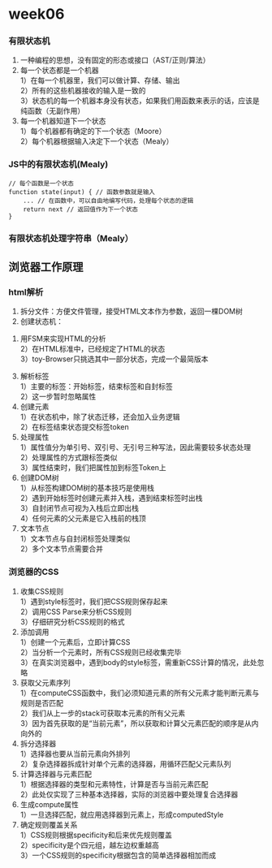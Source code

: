 # week06
### 有限状态机
1. 一种编程的思想，没有固定的形态或接口（AST/正则/算法）
2. 每一个状态都是一个机器<br>
  1）在每一个机器里，我们可以做计算、存储、输出<br>
  2）所有的这些机器接收的输入是一致的<br>
  3）状态机的每一个机器本身没有状态，如果我们用函数来表示的话，应该是纯函数（无副作用）<br>
3. 每一个机器知道下一个状态<br>
  1）每个机器都有确定的下一个状态（Moore）<br>
  2）每个机器根据输入决定下一个状态（Mealy）<br>
### JS中的有限状态机(Mealy)
```
// 每个函数是一个状态
function state(input) { // 函数参数就是输入
    ... // 在函数中，可以自由地编写代码，处理每个状态的逻辑
    return next // 返回值作为下一个状态
}
```
### 有限状态机处理字符串（Mealy）

## 浏览器工作原理
### html解析
1. 拆分文件：方便文件管理，接受HTML文本作为参数，返回一棵DOM树<br>
2. 创建状态机：<br>
1) 用FSM来实现HTML的分析<br>
2）在HTML标准中，已经规定了HTML的状态<br>
3）toy-Browser只挑选其中一部分状态，完成一个最简版本<br>
3. 解析标签<br>
1）主要的标签：开始标签，结束标签和自封标签<br>
2）这一步暂时忽略属性<br>
4. 创建元素<br>
1）在状态机中，除了状态迁移，还会加入业务逻辑<br>
2）在标签结束状态提交标签token<br>
5. 处理属性<br>
1）属性值分为单引号、双引号、无引号三种写法，因此需要较多状态处理<br>
2）处理属性的方式跟标签类似<br>
3）属性结束时，我们把属性加到标签Token上<br>
6. 创建DOM树<br>
1）从标签构建DOM树的基本技巧是使用栈<br>
2）遇到开始标签时创建元素并入栈，遇到结束标签时出栈<br>
3）自封闭节点可视为入栈后立即出栈<br>
4）任何元素的父元素是它入栈前的栈顶<br>
7. 文本节点<br>
1）文本节点与自封闭标签处理类似<br>
2）多个文本节点需要合并<br>

### 浏览器的CSS
1. 收集CSS规则<br>
1）遇到style标签时，我们把CSS规则保存起来<br>
2）调用CSS Parse来分析CSS规则<br>
3）仔细研究分析CSS规则的格式<br>
2. 添加调用<br>
1）创建一个元素后，立即计算CSS<br>
2）当分析一个元素时，所有CSS规则已经收集完毕<br>
3）在真实浏览器中，遇到body的style标签，需重新CSS计算的情况，此处忽略<br>
3. 获取父元素序列<br>
1）在computeCSS函数中，我们必须知道元素的所有父元素才能判断元素与规则是否匹配<br>
2）我们从上一步的stack可获取本元素的所有父元素<br>
3）因为首先获取的是“当前元素”，所以获取和计算父元素匹配的顺序是从内向外的<br>
4. 拆分选择器<br>
1）选择器也要从当前元素向外排列<br>
2）复杂选择器拆成针对单个元素的选择器，用循环匹配父元素队列<br>
5. 计算选择器与元素匹配<br>
1）根据选择器的类型和元素特性，计算是否与当前元素匹配<br>
2）此处仅实现了三种基本选择器，实际的浏览器中要处理复合选择器<br>
6. 生成compute属性<br>
1）一旦选择匹配，就应用选择器到元素上，形成computedStyle<br>
7. 确定规则覆盖关系<br>
1）CSS规则根据specificity和后来优先规则覆盖<br>
2）specificity是个四元组，越左边权重越高<br>
3）一个CSS规则的specificity根据包含的简单选择器相加而成<br>
